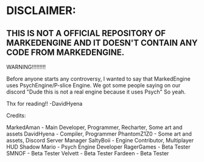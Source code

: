 # DISCLAIMER:
## THIS IS NOT A OFFICIAL REPOSITORY OF MARKEDENGINE AND IT DOESN'T CONTAIN ANY CODE FROM MARKEDENGINE.

WARNING!!!!!!!!!

Before anyone starts any controversy, I wanted to say that MarkedEngine uses PsychEngine/P-slice Engine.
We got some people saying on our discord "Dude this is not a real engine because it uses Psych" So yeah.

Thx for reading!!
-DavidHyena

Credits:

MarkedAman - Main Developer, Programmer, Recharter, Some art and assets
DavidHyena - Compiler, Programmer
PhantomZ1Z0 - Some art and assets, Discord Server Manager
SaltyBoii - Engine Contributor, Multiplayer HUD
Shadow Mario - Psych Engine Developer
RagerGames - Beta Tester
SMNOF - Beta Tester
Velvett - Beta Tester
Fardeen - Beta Tester
